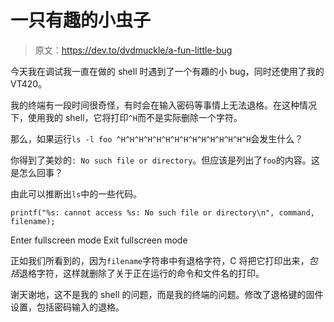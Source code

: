 # 一只有趣的小虫子

> 原文：<https://dev.to/dvdmuckle/a-fun-little-bug>

今天我在调试我一直在做的 shell 时遇到了一个有趣的小 bug，同时还使用了我的 VT420。

我的终端有一段时间很奇怪，有时会在输入密码等事情上无法退格。在这种情况下，使用我的 shell，它将打印`^H`而不是实际删除一个字符。

那么，如果运行`ls -l foo ^H^H^H^H^H^H^H^H^H^H^H^H^H^H^H`会发生什么？

你得到了美妙的`: No such file or directory`。但应该是列出了`foo`的内容。这是怎么回事？

由此可以推断出`ls`中的一些代码。

```
printf("%s: cannot access %s: No such file or directory\n", command, filename); 
```

Enter fullscreen mode Exit fullscreen mode

正如我们所看到的，因为`filename`字符串中有退格字符，C 将把它打印出来，*包括*退格字符，这样就删除了关于正在运行的命令和文件名的打印。

谢天谢地，这不是我的 shell 的问题，而是我的终端的问题。修改了退格键的固件设置，包括密码输入的退格。